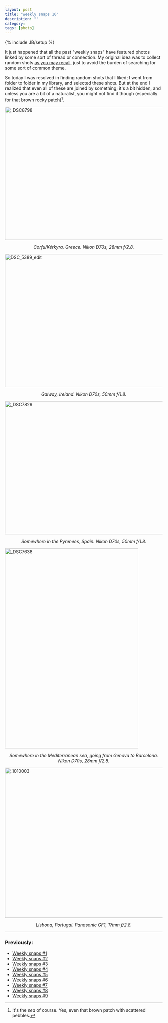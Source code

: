 ```yaml
---
layout: post
title: "weekly snaps 10"
description: ""
category: 
tags: [photo]
---
```

{% include JB/setup %}

It just happened that all the past "weekly snaps" have featured photos linked by some sort of thread or connection. My original idea was to collect random shots [as you may recall](./2012-07-10-weekly-snaps-1.html), just to avoid the burden of searching for some sort of common theme.

So today I was resolved in finding random shots that I liked; I went from folder to folder in my library, and selected these shots. But at the end I realized that even all of these are joined by something; it's a bit hidden, and unless you are a bit of a naturalist, you might not find it though (especially for that brown rocky patch)[^nota].

[^nota]: It's the *sea* of course. Yes, even that brown patch with scattered pebbles.

<a href="http://www.flickr.com/photos/aadm/8188490841/" title="_DSC8798 by aadm, on Flickr"><img src="http://farm9.staticflickr.com/8058/8188490841_70a8338813_z.jpg" width="640" height="426" alt="_DSC8798"></a>
<center><i>Corfu/Kérkyra, Greece. Nikon D70s, 28mm f/2.8.</i></center>


<a href="http://www.flickr.com/photos/aadm/8189567656/" title="DSC_5389_edit by aadm, on Flickr"><img src="http://farm9.staticflickr.com/8059/8189567656_04e3b14c94_z.jpg" width="640" height="426" alt="DSC_5389_edit"></a>
<center><i>Galway, Ireland. Nikon D70s, 50mm f/1.8.</i></center>

<a href="http://www.flickr.com/photos/aadm/8189572114/" title="_DSC7829 by aadm, on Flickr"><img src="http://farm9.staticflickr.com/8065/8189572114_dd3ca2b969_z.jpg" width="640" height="426" alt="_DSC7829"></a>
<center><i>Somewhere in the Pyrenees, Spain. Nikon D70s, 50mm f/1.8.</i></center>

<a href="http://www.flickr.com/photos/aadm/8188493135/" title="_DSC7638 by aadm, on Flickr"><img src="http://farm9.staticflickr.com/8485/8188493135_5aa499b9ee_z.jpg" width="426" height="640" alt="_DSC7638"></a>
<center><i>Somewhere in the Mediterranean sea, going from Genova to Barcelona. Nikon D70s, 28mm f/2.8.</i></center>

<a href="http://www.flickr.com/photos/aadm/8189575104/" title="_1010003 by aadm, on Flickr"><img src="http://farm9.staticflickr.com/8485/8189575104_baf8d6b9d9_z.jpg" width="640" height="480" alt="_1010003"></a>
<center><i>Lisbona, Portugal. Panasonic GF1, 17mm f/2.8.</i></center>

***

### Previously:

* [Weekly snaps #1](./2012-07-10-weekly-snaps-1.html)
* [Weekly snaps #2](./2012-07-19-weekly-snaps-2.html)
* [Weekly snaps #3](./2012-07-27-weekly-snaps-3.html)
* [Weekly snaps #4](./2012-08-08-weekly-snaps-4.html)
* [Weekly snaps #5](./2012-08-31-weekly-snaps-5.html)
* [Weekly snaps #6](./2012-09-14-weekly-snaps-6.html)
* [Weekly snaps #7](./2012-09-22-weekly-snaps-7.html)
* [Weekly snaps #8](./2012-10-11-weekly-snaps-8.html)
* [Weekly snaps #9](./2012-11-05-weekly-snaps-9.html)